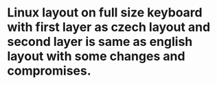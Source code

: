 # Linux layout on full size keyboard with first layer as czech layout and second layer is same as english layout with some changes and compromises.
